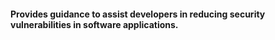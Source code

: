 #### Provides guidance to assist developers in reducing security vulnerabilities in software applications.
